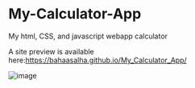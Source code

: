 # My-Calculator-App
My html, CSS, and javascript webapp calculator 


A site preview is available here:https://bahaasalha.github.io/My_Calculator_App/



![image](https://user-images.githubusercontent.com/91798754/194710220-f966a3a2-4693-42f5-9e7a-cbf3229c14cc.png)

